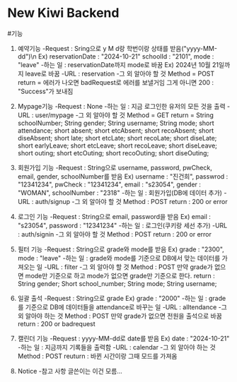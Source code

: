 # New Kiwi Backend

#기능

1. 예약기능
-Request : Sring으로 y M d랑  학번이랑 상태를 받음("yyyy-MM-dd")\n
Ex) reservationDate : "2024-10-21" schoolId : "2101", mode : "leave"
-하는 일 : reservationDate까지 mode로 바꿈
Ex) 2024년 10월 21일까지 leave로 바꿈
-URL : reservation
-그 외 알아야 할 것 
Method = POST
return = 에러가 나오면 badRequest로 에러를 보낼거임 그게 아니면 200 : "Success"가 보내짐

2. Mypage기능
-Request : None
-하는 일 : 지금 로그인한 유저의 모든 것을 출력
-URL : user/mypage
-그 외 알아야 할 것
Method = GET
return =
     String schoolNumber;
     String gender;
     String username;
     String mode;
     short attendance;
     short absent;
     short etcAbsent;
     short recoAbsent;
     short diseAbsent;
     short late;
     short etcLate;
     short recoLate;
     short diseLate;
     short earlyLeave;
     short etcLeave;
     short recoLeave;
     short diseLeave;
     short outing;
     short etcOuting;
     short recoOuting;
     short diseOuting;

3. 회원가입 기능
-Request : String으로 username, password, pwCheck, email, gender, schoolNumber를 받음
Ex) username : "진건희", passwrod : "12341234", pwCheck : "12341234", email : "s23054", gender : "WOMAN", schoolNumber : "2318"
-하는 일 : 회원가입(DB에 데이터 추가)
-URL : auth/signup
-그 외 알아야 할 것
Method : POST
return : 200 or error

4. 로그인 기능
-Request : String으로 email, password을 받음
Ex) email : "s23054", password : "12341234"
-하는 일 : 로그인(쿠키랑 세선 추가)
-URL : auth/signin
-그 외 알아야 할 것
Method : POST
return : 200 or error

5. 필터 기능
-Request : String으로 grade와 mode를 받음
Ex) grade : "2300", mode : "leave"
-하는 일 : grade와 mode를 기준으로 DB에서 맞는 데이터를 가져오는 일
-URL : filter
-그 외 알아야 할 것
Method : POST
만약 grade가 없으면 mode만 기준으로 하고 mode가 없으면 grade만 기준으로 한다.
return :
    String gender;
    Short school_number;
    String mode;
    String username;

6. 일괄 출석
-Request : String으로 grade
Ex) grade : "2000"
-하는 일 : grade를 기준으로 DB에 데이터들을 attendance로 바꾸는 일
-URL : alltendance
-그 외 알아야 하는 것
Method : POST
만약 grade가 없으면 전원을 출석으로 바꿈
return : 200 or badrequest

7. 캘린더 기능
-Request : yyyy-MM-dd로 date를 받음
Ex) date : "2024-10-21"
-하는 일 : 지금까지 기록들을 출력함
-URL : calendar
-그 외 알아야 하는 것
Method : POST
reuturn : 바뀐 시간이랑 그때 모드를 가져옴

8. Notice
-참고 사항 글쓴이는 이건 모름...

